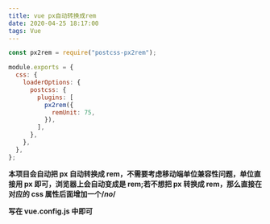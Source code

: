 ```yaml
---
title: vue px自动转换成rem
date: 2020-04-25 18:17:00
tags: Vue
---
```


```javascript
const px2rem = require("postcss-px2rem");

module.exports = {
  css: {
    loaderOptions: {
      postcss: {
        plugins: [
          px2rem({
            remUnit: 75,
          }),
        ],
      },
    },
  },
};
```

**本项目会自动把 px 自动转换成 rem，不需要考虑移动端单位兼容性问题，单位直接用 px 即可，浏览器上会自动变成是 rem;若不想把 px 转换成 rem，那么直接在对应的 css 属性后面增加一个/_no_/**

**写在 vue.config.js 中即可**
